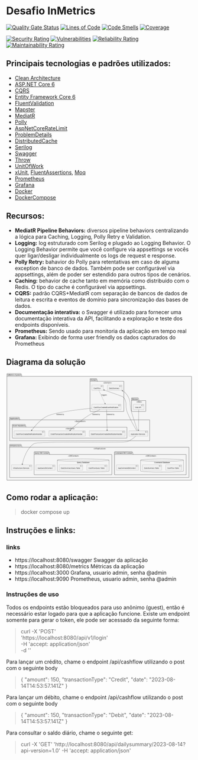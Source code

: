 # Desafio InMetrics


[![Quality Gate Status](https://sonarcloud.io/api/project_badges/measure?project=InMetricChallenger_InMetrics&metric=alert_status)](https://sonarcloud.io/summary/new_code?id=InMetricChallenger_InMetrics)
[![Lines of Code](https://sonarcloud.io/api/project_badges/measure?project=InMetricChallenger_InMetrics&metric=ncloc)](https://sonarcloud.io/summary/new_code?id=InMetricChallenger_InMetrics)
[![Code Smells](https://sonarcloud.io/api/project_badges/measure?project=InMetricChallenger_InMetrics&metric=code_smells)](https://sonarcloud.io/summary/new_code?id=InMetricChallenger_InMetrics)
[![Coverage](https://sonarcloud.io/api/project_badges/measure?project=InMetricChallenger_InMetrics&metric=coverage)](https://sonarcloud.io/summary/new_code?id=InMetricChallenger_InMetrics)

[![Security Rating](https://sonarcloud.io/api/project_badges/measure?project=InMetricChallenger_InMetrics&metric=security_rating)](https://sonarcloud.io/summary/new_code?id=InMetricChallenger_InMetrics)
[![Vulnerabilities](https://sonarcloud.io/api/project_badges/measure?project=InMetricChallenger_InMetrics&metric=vulnerabilities)](https://sonarcloud.io/summary/new_code?id=InMetricChallenger_InMetrics)
[![Reliability Rating](https://sonarcloud.io/api/project_badges/measure?project=InMetricChallenger_InMetrics&metric=reliability_rating)](https://sonarcloud.io/summary/new_code?id=InMetricChallenger_InMetrics)
[![Maintainability Rating](https://sonarcloud.io/api/project_badges/measure?project=InMetricChallenger_InMetrics&metric=sqale_rating)](https://sonarcloud.io/summary/new_code?id=InMetricChallenger_InMetrics)

## Principais tecnologias e padrões utilizados: <a name="tecnologies"></a>
* [Clean Architecture](https://blog.cleancoder.com/uncle-bob/2012/08/13/the-clean-architecture.html)
* [ASP.NET Core 6](https://learn.microsoft.com/en-us/aspnet/core/introduction-to-aspnet-core?view=aspnetcore-6.0)
* [CQRS](https://learn.microsoft.com/en-us/azure/architecture/patterns/cqrs)
* [Entity Framework Core 6](https://docs.microsoft.com/en-us/ef/core/)
* [FluentValidation](https://fluentvalidation.net/)
* [Mapster](https://github.com/MapsterMapper/Mapster)
* [MediatR](https://github.com/jbogard/MediatR)
* [Polly](https://github.com/App-vNext/Polly)
* [AspNetCoreRateLimit](https://github.com/stefanprodan/AspNetCoreRateLimit)
* [ProblemDetails](https://github.com/khellang/Middleware)
* [DistributedCache](https://github.com/dotnet/runtime)
* [Serilog](https://serilog.net/)
* [Swagger](https://github.com/domaindrivendev/Swashbuckle.AspNetCore)
* [Throw](https://github.com/amantinband/throw)
* [UnitOfWork](https://www.devmedia.com.br/unit-of-work-o-padrao-de-unidade-de-trabalho-net/25811)
* [xUnit](https://github.com/xunit/xunit), [FluentAssertions](https://fluentassertions.com/), [Moq](https://github.com/moq)
* [Prometheus](https://prometheus.io/) 
* [Grafana](https://grafana.com/) 
* [Docker](https://www.docker.com/) 
* [DockerCompose](https://docs.docker.com/compose/) 

## Recursos: <a name="recursos"></a>
* <b>MediatR Pipeline Behaviors:</b> diversos pipeline behaviors centralizando a lógica para Caching, Logging, Polly Retry e Validation.
* <b>Logging:</b> log estruturado com Serilog e plugado ao Logging Behavior. O Logging Behavior permite que você configure via appsettings se vocês quer ligar/desligar individualmente os logs de request e response.
* <b>Polly Retry:</b> bahavior do Polly para retentativas em caso de alguma exception de banco de dados. Também pode ser configurável via appsettings, além de poder ser estendido para outros tipos de cenários.
* <b>Caching:</b> behavior de cache tanto em memória como distribuído com o Redis. O tipo do cache é configurável via appsettings.
* <b>CQRS:</b> padrão CQRS+MediatR com separação de bancos de dados de leitura e escrita e eventos de domínio para sincronização das bases de dados.
* <b>Documentação interativa:</b> o Swagger é utilizado para fornecer uma documentação interativa da API, facilitando a exploração e teste dos endpoints disponíveis.
* <b>Prometheus:</b> Sendo usado para monitoria da aplicação em tempo real
* <b>Grafana:</b> Exibindo de forma user friendly os dados capturados do Prometheus

## Diagrama da solução
![Diagram](./docs/diagram.png)

## Como rodar a aplicação: <a name="comorodar"></a>
> docker compose up

## Instruções e links: <a name="links"></a>

### links

* https://localhost:8080/swagger Swagger da aplicação
* https://localhost:8080/metrics Métricas da aplicação
* https://localhost:3000 Grafana, usuario admin, senha @admin
* https://localhost:9090 Prometheus, usuario admin, senha @admin

### Instruções de uso
Todos os endpoints estão bloqueados para uso anônimo (guest), então é necessário estar logado para que a aplicação funcione. Existe um endpoint somente para gerar o token, ele pode ser acessado da seguinte forma:
>curl -X 'POST' \
  'https://localhost:8080/api/v1/login' \
  -H 'accept: application/json' \
  -d ''


Para lançar um crédito, chame o endpoint /api/cashflow utilizando o post com o seguinte body
>{ "amount": 150, "transactionType": "Credit", "date": "2023-08-14T14:53:57.141Z" }

Para lançar um débito, chame o endpoint /api/cashflow utilizando o post com o seguinte body
>{ "amount": 150, "transactionType": "Debit", "date": "2023-08-14T14:53:57.141Z" }

Para consultar o saldo diário, chame o seguinte get:
>curl -X 'GET' 'http://localhost:8080/api/dailysummary/2023-08-14?api-version=1.0' -H 'accept: application/json'